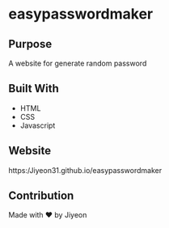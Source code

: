 # easypasswordmaker

## Purpose
A website for generate random password
## Built With
* HTML
* CSS
* Javascript

## Website
https:/Jiyeon31.github.io/easypasswordmaker

## Contribution
Made with ❤️ by Jiyeon
